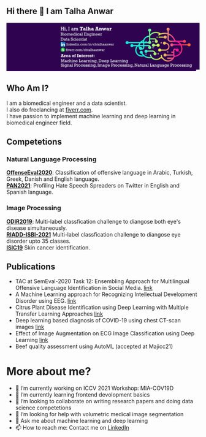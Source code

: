 ## Hi there 👋 I am Talha Anwar

<img src="https://raw.githubusercontent.com/talhaanwarch/talhaanwarch/main/git%20cover.png" alt="banner that says Monica Powell - software engineer, content creator and community organizer alongside a cartoon illustration of Monica">

## Who Am I?
I am a biomedical engineer and a data scientist.  
I also do freelancing at [fiverr.com](https://www.fiverr.com/chtalhaanwar).  
I have passion to implement machine learning and deep learning in biomedical engineer field.  



## Competetions 
### Natural Language Processing
**[OffenseEval2020](https://github.com/talhaanwarch/OffenseEval2020)**: Classification of offensive language in Arabic, Turkish, Greek, Danish and English language.  
**[PAN2021](https://github.com/talhaanwarch/Profiling-Hate-Speech-Spreaders-on-Twitter)**: Profiling Hate Speech Spreaders on Twitter in English and Spanish language.  

### Image Processing
**[ODIR2019](https://github.com/talhaanwarch/ODIR2019)**: Multi-label classfication challenge to diangose both eye's disease simultaneously.  
**[RIADD-ISBI-2021](https://github.com/talhaanwarch/RIADD-ISBI-2021)** Multi-label classfication challenge to diangose eye disorder upto 35 classes.  
**[ISIC19](https://github.com/talhaanwarch/ISIC2K19)** Skin cancer identification. 


## Publications
* TAC at SemEval-2020 Task 12: Ensembling Approach for Multilingual Offensive Language Identification in Social Media. [link](https://www.aclweb.org/anthology/2020.semeval-1.289/)
* A Machine Learning approach for Recognizing Intellectual Development Disorder using EEG. [link](https://ieeexplore.ieee.org/abstract/document/9244283)
* Citrus Plant Disease Identification using Deep Learning with Multiple Transfer Learning Approaches [link](https://www.hpej.net/journals/index.php/pakjet/article/view/439)
* Deep learning based diagnosis of COVID-19 using chest CT-scan images [link](https://ieeexplore.ieee.org/document/9318212)
* Effect of Image Augmentation on ECG Image Classification using Deep Learning [link](https://ieeexplore.ieee.org/document/9445258)
* Beef quality assessment using AutoML (accepted at Majicc21)

# More about me?

- 🔭 I’m currently working on ICCV 2021 Workshop: MIA-COV19D
- 🌱 I’m currently learning frontend devolopment basics
- 👯 I’m looking to collaborate on writing research papers and doing data science competetions
- 🤔 I’m looking for help with volumetric medical image segmentation
- 💬 Ask me about machine learning and deep learning
- 📫 How to reach me: Contact me on [LinkedIn](https://www.linkedin.com/in/chtalhaanwar)


